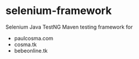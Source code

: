# selenium-framework
Selenium Java TestNG Maven testing framework for
- paulcosma.com
- cosma.tk
- bebeonline.tk
